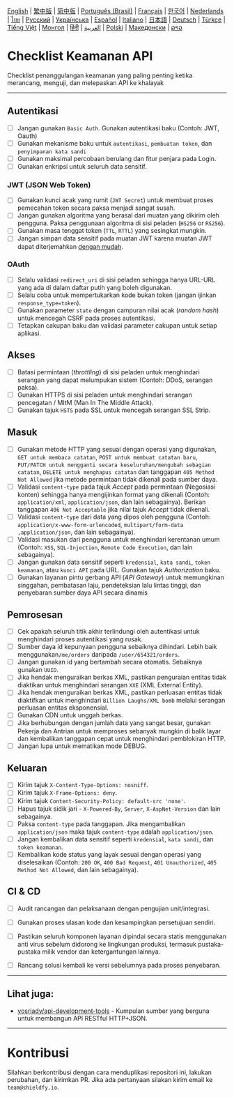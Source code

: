 [English](./README.md) | [繁中版](./README-tw.md) | [简中版](./README-zh.md) | [Português (Brasil)](./README-pt_BR.md) | [Français](./README-fr.md) | [한국어](./README-ko.md) | [Nederlands](./README-nl.md) | [ไทย](./README-th.md) | [Русский](./README-ru.md) | [Українська](./README-uk.md) | [Español](./README-es.md) | [Italiano](./README-it.md) | [日本語](./README-ja.md) | [Deutsch](./README-de.md) | [Türkçe](./README-tr.md) | [Tiếng Việt](./README-vi.md) | [Монгол](./README-mn.md) | [हिंदी](./README-hi.md) | [العربية](./README-ar.md) | [Polski](./README-pl.md) | [Македонски](./README-mk.md) | [ລາວ](./README-lo.md)

# Checklist Keamanan API
Checklist penanggulangan keamanan yang paling penting ketika merancang, menguji, dan melepaskan API ke khalayak


---

## Autentikasi
- [ ] Jangan gunakan `Basic Auth`. Gunakan autentikasi baku (Contoh: JWT, Oauth)
- [ ] Gunakan mekanisme baku untuk `autentikasi`, `pembuatan token`, dan `penyimpanan kata sandi`
- [ ] Gunakan maksimal percobaan berulang dan fitur penjara pada Login.
- [ ] Gunakan enkripsi untuk seluruh data sensitif.

### JWT (JSON Web Token)
- [ ] Gunakan kunci acak yang rumit (`JWT Secret`) untuk membuat proses pemecahan token secara paksa menjadi sangat susah.
- [ ] Jangan gunakan algoritma yang berasal dari muatan yang dikirim oleh pengguna. Paksa penggunaan algoritma di sisi peladen (`HS256` or `RS256`).
- [ ] Gunakan masa tenggat token (`TTL`, `RTTL`) yang sesingkat mungkin.
- [ ] Jangan simpan data sensitif pada muatan JWT karena muatan JWT dapat diterjemahkan [dengan mudah](https://jwt.io/#debugger-io).

### OAuth
- [ ] Selalu validasi `redirect_uri` di sisi peladen sehingga hanya URL-URL yang ada di dalam daftar putih yang boleh digunakan.
- [ ] Selalu coba untuk mempertukarkan kode bukan token (jangan ijinkan `response_type=token`).
- [ ] Gunakan parameter `state` dengan campuran nilai acak (_random hash_) untuk mencegah CSRF pada proses autentikasi.
- [ ] Tetapkan cakupan baku dan validasi parameter cakupan untuk setiap aplikasi.

## Akses
- [ ] Batasi permintaan (_throttling_) di sisi peladen untuk menghindari serangan yang dapat melumpukan sistem (Contoh: DDoS, serangan paksa).
- [ ] Gunakan HTTPS di sisi peladen untuk menghindari serangan pencegatan / MItM (Man In The Middle Attack).
- [ ] Gunakan tajuk `HSTS` pada SSL untuk mencegah serangan SSL Strip.

## Masuk
- [ ] Gunakan metode HTTP yang sesuai dengan operasi yang digunakan, `GET untuk membaca catatan`, `POST untuk membuat catatan baru`, `PUT/PATCH untuk mengganti secara keseluruhan/mengubah sebagian catatan`, `DELETE untuk menghapus catatan` dan tanggapan `405 Method Not Allowed` jika metode permintaan tidak dikenali pada sumber daya.
- [ ] Validasi `content-type` pada tajuk _Accept_ pada permintaan (Negosiasi konten) sehingga hanya mengijinkan format yang dikenali (Contoh: `application/xml`, `application/json`, dan lain sebagainya). Berikan tanggapan `406 Not Acceptable` jika nilai tajuk _Accept_ tidak dikenali.
- [ ] Validasi `content-type` dari data yang dipos oleh pengguna (Contoh: `application/x-www-form-urlencoded`, `multipart/form-data ,application/json`, dan lain sebagainya).
- [ ] Validasi masukan dari pengguna untuk menghindari kerentanan umum (Contoh: `XSS`, `SQL-Injection`, `Remote Code Execution`, dan lain sebagainya).
- [ ] Jangan gunakan data sensitif seperti `kredensial`, `kata sandi`, `token keamanan`, atau `kunci API` pada URL. Gunakan tajuk _Authorization_ baku.
- [ ] Gunakan layanan pintu gerbang API (_API Gateway_) untuk memungkinan singgahan, pembatasan laju, pendeteksian lalu lintas tinggi, dan penyebaran sumber daya API secara dinamis

## Pemrosesan
- [ ] Cek apakah seluruh titik akhir terlindungi oleh autentikasi untuk menghindari proses autentikasi yang rusak.
- [ ] Sumber daya id kepunyaan pengguna sebaiknya dihindari. Lebih baik menggunakan`/me/orders` daripada `/user/654321/orders`.
- [ ] Jangan gunakan id yang bertambah secara otomatis. Sebaiknya gunakan `UUID`.
- [ ] Jika hendak menguraikan berkas XML, pastikan penguraian entitas tidak diaktikan untuk menghindari serangan `XXE` (XML External Entity).
- [ ] Jika hendak menguraikan berkas XML, pastikan perluasan entitas tidak diaktifkan untuk menghindari `Billion Laughs/XML bomb` melalui serangan perluasan entitas eksponensial.
- [ ] Gunakan CDN untuk unggah berkas.
- [ ] Jika berhubungan dengan jumlah data yang sangat besar, gunakan Pekerja dan Antrian untuk memproses sebanyak mungkin di balik layar dan kembalikan tanggapan cepat untuk menghindari pemblokiran HTTP.
- [ ] Jangan lupa untuk mematikan mode DEBUG.

## Keluaran
- [ ] Kirim tajuk `X-Content-Type-Options: nosniff`.
- [ ] Kirim tajuk `X-Frame-Options: deny`.
- [ ] Kirim tajuk `Content-Security-Policy: default-src 'none'`.
- [ ] Hapus tajuk sidik jari - `X-Powered-By`, `Server`, `X-AspNet-Version` dan lain sebagainya.
- [ ] Paksa `content-type` pada tanggapan. Jika mengambalikan `application/json` maka tajuk `content-type` adalah `application/json`.
- [ ] Jangan kembalikan data sensitif seperti `kredensial`, `kata sandi`, dan `token keamanan`.
- [ ] Kembalikan kode status yang layak sesuai dengan operasi yang diselesaikan (Contoh: `200 OK`, `400 Bad Request`, `401 Unauthorized`, `405 Method Not Allowed`, dan lain sebagainya).

## CI & CD
- [ ] Audit rancangan dan pelaksanaan dengan pengujian unit/integrasi.
- [ ] Gunakan proses ulasan kode dan kesampingkan persetujuan sendiri.
- [ ] Pastikan seluruh komponen layanan dipindai secara statis menggunakan anti virus sebelum didorong ke lingkungan produksi, termasuk pustaka-pustaka milik vendor dan ketergantungan lainnya.
- [ ] Rancang solusi kembali ke versi sebelumnya pada proses penyebaran.


---

## Lihat juga:
- [yosriady/api-development-tools](https://github.com/yosriady/api-development-tools) - Kumpulan sumber yang berguna untuk membangun API RESTful HTTP+JSON.


---

# Kontribusi
Silahkan berkontribusi dengan cara menduplikasi repositori ini, lakukan perubahan, dan kirimkan PR. Jika ada pertanyaan silakan kirim email ke `team@shieldfy.io`.
